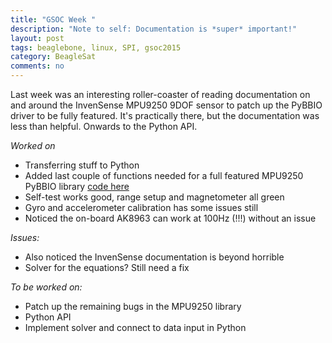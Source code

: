 ```yaml
---
title: "GSOC Week "
description: "Note to self: Documentation is *super* important!"
layout: post
tags: beaglebone, linux, SPI, gsoc2015
category: BeagleSat 
comments: no
---
```


Last week was an interesting roller-coaster of reading documentation on and 
around the InvenSense MPU9250 9DOF sensor to patch up the PyBBIO driver to be
fully featured. It's practically there, but the documentation was less than
helpful. Onwards to the Python API. 

*Worked on*

* Transferring stuff to Python
* Added last couple of functions needed for a full featured MPU9250 PyBBIO library [code here](https://github.com/nvisnjic/PyBBIO/blob/master/bbio/libraries/MPU9250/MPU9250.py) 
* Self-test works good, range setup and magnetometer all green
* Gyro and accelerometer calibration has some issues still
* Noticed the on-board AK8963 can work at 100Hz (!!!) without an issue


*Issues:*

* Also noticed the InvenSense documentation is beyond horrible 
* Solver for the equations? Still need a fix

*To be worked on:*

* Patch up the remaining bugs in the MPU9250 library
* Python API
* Implement solver and connect to data input in Python
